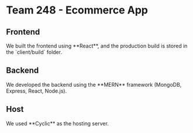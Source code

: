 # Team 248 - Ecommerce App

<h2>Frontend</h2>  
We built the frontend using **React**, and the production build is stored in the `client/build` folder.

<h2>Backend</h2>  
We developed the backend using the **MERN** framework (MongoDB, Express, React, Node.js).

<h2>Host</h2>  
We used **Cyclic** as the hosting server.
